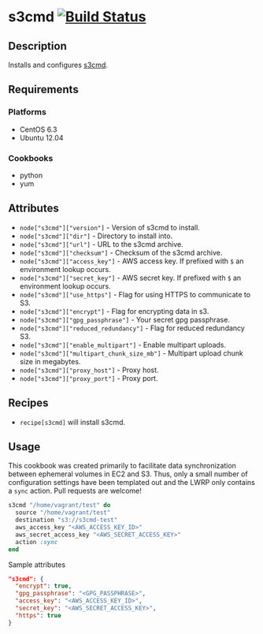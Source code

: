 # s3cmd [![Build Status](https://secure.travis-ci.org/hectcastro/chef-s3cmd.png?branch=master)](http://travis-ci.org/hectcastro/chef-s3cmd)

## Description

Installs and configures [s3cmd](https://github.com/s3tools/s3cmd).

## Requirements

### Platforms

* CentOS 6.3
* Ubuntu 12.04

### Cookbooks

* python
* yum

## Attributes

* `node["s3cmd"]["version"]` - Version of s3cmd to install.
* `node["s3cmd"]["dir"]` - Directory to install into.
* `node["s3cmd"]["url"]` - URL to the s3cmd archive.
* `node["s3cmd"]["checksum"]` - Checksum of the s3cmd archive.
* `node["s3cmd"]["access_key"]` - AWS access key. If prefixed with `$` an
  environment lookup occurs.
* `node["s3cmd"]["secret_key"]` - AWS secret key. If prefixed with `$` an
  environment lookup occurs.
* `node["s3cmd"]["use_https"]` - Flag for using HTTPS to communicate to S3.
* `node["s3cmd"]["encrypt"]` - Flag for encrypting data in s3.
* `node["s3cmd"]["gpg_passphrase"]` - Your secret gpg passphrase.
* `node["s3cmd"]["reduced_redundancy"]` - Flag for reduced redundancy S3.
* `node["s3cmd"]["enable_multipart"]` - Enable multipart uploads.
* `node["s3cmd"]["multipart_chunk_size_mb"]` - Multipart upload chunk size in
  megabytes.
* `node["s3cmd"]["proxy_host"]` - Proxy host.
* `node["s3cmd"]["proxy_port"]` - Proxy port.

## Recipes

* `recipe[s3cmd]` will install s3cmd.

## Usage

This cookbook was created primarily to facilitate data synchronization between
ephemeral volumes in EC2 and S3.  Thus, only a small number of configuration
settings have been templated out and the LWRP only contains a `sync` action.
Pull requests are welcome!

``` ruby
s3cmd "/home/vagrant/test" do
  source "/home/vagrant/test"
  destination "s3://s3cmd-test"
  aws_access_key "<AWS_ACCESS_KEY_ID>"
  aws_secret_access_key "<AWS_SECRET_ACCESS_KEY>"
  action :sync
end
```

Sample attributes

``` json
"s3cmd": {
  "encrypt": true,
  "gpg_passphrase": "<GPG_PASSPHRASE>",
  "access_key": "<AWS_ACCESS_KEY_ID>",
  "secret_key": "<AWS_SECRET_ACCESS_KEY>",
  "https": true
}
```
